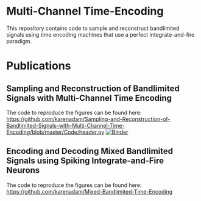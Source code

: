 # Multi-Channel Time-Encoding

This repository contains code to sample and reconstruct bandlimited signals using time encoding machines that use a perfect integrate-and-fire paradigm.

# Publications

## Sampling and Reconstruction of Bandlimited Signals with Multi-Channel Time Encoding
The code to reproduce the figures can be found here: https://github.com/karenadam/Sampling-and-Reconstruction-of-Bandlimited-Signals-with-Multi-Channel-Time-Encoding/blob/master/Code/header.py 
[![Binder](https://mybinder.org/badge_logo.svg)](https://mybinder.org/v2/gh/karenadam/Sampling-and-Reconstruction-of-Bandlimited-Signals-with-Multi-Channel-Time-Encoding/master?filepath=Code%2FGenerate%20Paper%20Figures.ipynb)

## Encoding and Decoding Mixed Bandlimited Signals using Spiking Integrate-and-Fire Neurons
The code to reproduce the figures can be found here: https://github.com/karenadam/Mixed-Bandlimited-Time-Encoding
